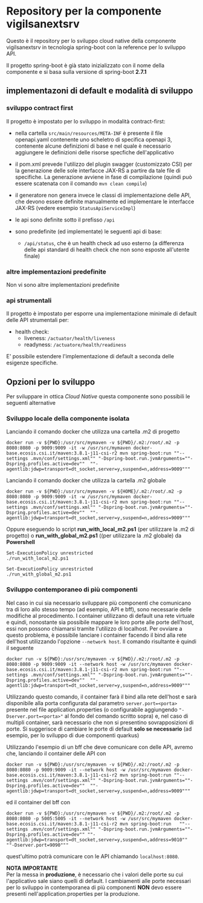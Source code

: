 # Repository per la componente vigilsanextsrv
Questo è il repository per lo sviluppo cloud native della componente vigilsanextsrv in tecnologia spring-boot con la reference per lo sviluppo API.

Il progetto spring-boot è già stato inizializzato con il nome della componente e si basa sulla versione di spring-boot __2.7.1__

## implementazoni di default e modalità di sviluppo ##

### sviluppo contract first ###
Il progetto è impostato per lo sviluppo in modalità contract-first:
* nella cartella ```src/main/resources/META-INF``` è presente il file openapi.yaml contenente uno scheletro di specifica openapi 3, contenente alcune definizioni di base e nel quale è necessario aggiungere le definizioni delle risorse specfiche dell'applicativo
* il pom.xml prevede l'utilizzo del plugin swagger (customizzato CSI) per la generazione delle sole interfacce JAX-RS a partire da tale file di specifiche. La generazione avviene in fase di compilazione (quindi può essere scatenata con il comando ```mvn clean compile```)
* il generatore non genera invece le classi di implementazione delle API, che devono essere definite manualmente ed implementare le interfacce JAX-RS (vedere esempio ```StatusApiServiceImpl```)
* le api sono definite sotto il prefisso ```/api```

* sono predefinite (ed implementate) le seguenti api di base:
  * ```/api/status```, che è un health check ad uso esterno (a differenza delle api standard di health check che non sono esposte all'utente finale)

### altre implementazioni predefinite ###

Non vi sono altre implementazioni predefinite

### api strumentali ###

Il progetto è impostato per esporre una implementazione minimale di default delle API strumentali per:
* health check:
  * liveness: ```/actuator/health/liveness```
  * readyness: ```/actuatore/health/readiness```

E' possibile estendere l'implementazione di default a seconda delle esigenze specifiche.

## Opzioni per lo sviluppo
Per sviluppare in ottica _Cloud Native_ questa componente sono possibili le seguenti alternative

### Sviluppo locale della componente isolata
Lanciando il comando docker che utilizza una cartella .m2 di progetto
```
docker run -v ${PWD}:/usr/src/mymaven -v ${PWD}/.m2:/root/.m2 -p 8080:8080 -p 9009:9009 -it -w /usr/src/mymaven docker-base.ecosis.csi.it/maven:3.8.1-j11-csi-r2 mvn spring-boot:run ""--settings .mvn/conf/settings.xml"" "-Dspring-boot.run.jvmArguments=""-Dspring.profiles.active=dev""  ""-agentlib:jdwp=transport=dt_socket,server=y,suspend=n,address=9009"""
```
Lanciando il comando docker che utilizza la cartella .m2 globale
```
docker run -v ${PWD}:/usr/src/mymaven -v ${HOME}/.m2:/root/.m2 -p 8080:8080 -p 9009:9009 -it -w /usr/src/mymaven docker-base.ecosis.csi.it/maven:3.8.1-j11-csi-r2 mvn spring-boot:run ""--settings .mvn/conf/settings.xml"" "-Dspring-boot.run.jvmArguments=""-Dspring.profiles.active=dev""  ""-agentlib:jdwp=transport=dt_socket,server=y,suspend=n,address=9009"""
```
Oppure eseguendo lo script __run_with_local_m2.ps1__ (per utilizzare la .m2 di progetto) o __run_with_global_m2.ps1__ ((per utilizzare la .m2 globale)  da __Powershell__
```
Set-ExecutionPolicy unrestricted
./run_with_local_m2.ps1
```
```
Set-ExecutionPolicy unrestricted
./run_with_global_m2.ps1
```
### Sviluppo contemporaneo di più componenti
Nel caso in cui sia necessario sviluppare più componenti che comunicano tra di loro allo stesso tempo (ad esempio, API e bff), sono necessarie delle modifiche al procedimento. I container utilizzano di default una rete virtuale e quindi, nonostante sia possibile mappare le loro porte alle porte dell'host, essi non possono chiamarsi tramite l'utilizzo di localhost. Per ovviare a questo problema, è possibile lanciare i container facendo il bind alla rete dell'host utilizzando l'opzione `--network host`. Il comando risultante è quindi il seguente
```
docker run -v ${PWD}:/usr/src/mymaven -v ${PWD}/.m2:/root/.m2 -p 8080:8080 -p 9009:9009 -it --network host -w /usr/src/mymaven docker-base.ecosis.csi.it/maven:3.8.1-j11-csi-r2 mvn spring-boot:run ""--settings .mvn/conf/settings.xml"" "-Dspring-boot.run.jvmArguments=""-Dspring.profiles.active=dev""  ""-agentlib:jdwp=transport=dt_socket,server=y,suspend=n,address=9009"""
```
Utilizzando questo comando, il container farà il bind alla rete dell'host e sarà disponibile alla porta configurata dal parametro `server.port=<porta>` presente nel file application.properties (o configurabile aggiungendo `"-Dserver.port=<porta>"` al fondo del comando scritto sopra) e, nel caso di multipli container, sarà necessario che non si presentino sovrapposizioni di porte. Si suggerisce di cambiare le porte di default **solo se necessario** (ad esempio, per lo sviluppo di due componenti quarkus)

Utilizzando l'esempio di un bff che deve comunicare con delle API, avremo che, lanciando il container delle API con
```
docker run -v ${PWD}:/usr/src/mymaven -v ${PWD}/.m2:/root/.m2 -p 8080:8080 -p 9009:9009 -it --network host -w /usr/src/mymaven docker-base.ecosis.csi.it/maven:3.8.1-j11-csi-r2 mvn spring-boot:run ""--settings .mvn/conf/settings.xml"" "-Dspring-boot.run.jvmArguments=""-Dspring.profiles.active=dev""  ""-agentlib:jdwp=transport=dt_socket,server=y,suspend=n,address=9009"""
```
 
ed il container del bff con

```
docker run -v ${PWD}:/usr/src/mymaven -v ${PWD}/.m2:/root/.m2 -p 8080:8080 -p 5005:5005 -it --network host -w /usr/src/mymaven docker-base.ecosis.csi.it/maven:3.8.1-j11-csi-r2 mvn spring-boot:run   ""--settings .mvn/conf/settings.xml"" "-Dspring-boot.run.jvmArguments=""-Dspring.profiles.active=dev"" ""-agentlib:jdwp=transport=dt_socket,server=y,suspend=n,address=9010"" ""-Dserver.port=9090"""
```
quest'ultimo potrà comunicare con le API chiamando `localhost:8080`.

**NOTA IMPORTANTE**  
Per la messa in **produzione**, è necessario che i valori delle porte su cui l'applicativo sale siano quelli di default. I cambiamenti alle porte necessari per lo sviluppo in contemporanea di più componenti **NON** devo essere presenti nell'application.properties per la produzione.

